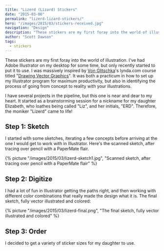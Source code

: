 ```yaml
---
title: "Lizerd (Lizard) Stickers"
date: "2015-03-06"
permalink: "lizerd-lizard-stickers/"
hero: "/images/2015/03/stickers-received.jpg"
navigation: "Design"
description: "These stickers are my first foray into the world of illustration. I've had Adobe Illustrator on my desktop for some time, but only recently started to put it to use."
author: "Scott Dawson"
tags:
  - stickers
---
```


These stickers are my first foray into the world of illustration. I've had Adobe Illustrator on my desktop for some time, but only recently started to put it to use. I was massively inspired by [Von Glitschka](https://twitter.com/Vonster)'s lynda.com course titled "[Drawing Vector Graphics](http://www.lynda.com/Illustrator-tutorials/Drawing-Vector-Graphics/109450-2.html)". It was both a practicum in how to set up my Illustrator program for maximum productivity, but also in identifying the process of going from concept to reality with your illustrations.

I have several projects in the pipeline, but this one is near and dear to my heart. It started as a brainstorming session for a nickname for my daughter Elizabeth, who loathes being called "Liz", and her initials, "ERD". Therefore, the moniker "Lizerd" came to life!

## Step 1: Sketch

I started with some sketches, iterating a few concepts before arriving at the one I would get to work with in Illustrator. Here's the scanned sketch, after tracing over pencil with a PaperMate flair.

{% picture "/images/2015/03/lizerd-sketch1.jpg", "Scanned sketch, after tracing over pencil with a PaperMate flair" %}

## Step 2: Digitize

I had a lot of fun in Illustrator getting the paths right, and then working with different color combinations that really made the design what it is. The final sketch, fully vector illustrated and colored:

{% picture "/images/2015/03/lizerd-final.png", "The final sketch, fully vector illustrated and colored" %}

## Step 3: Order

I decided to get a variety of sticker sizes for my daughter to use.
